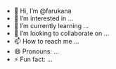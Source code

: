- 👋 Hi, I’m @farukana
- 👀 I’m interested in ...
- 🌱 I’m currently learning ...
- 💞️ I’m looking to collaborate on ...  
- 📫 How to reach me ... 
- 😄 Pronouns: ... 
- ⚡ Fun fact: ... 

<!--- 
farukana/farukana is a ✨ special ✨ repository because its `README.md` (this file) appears on your GitHub profile. 
You can click the Preview link to take a look at your changes.
--->
